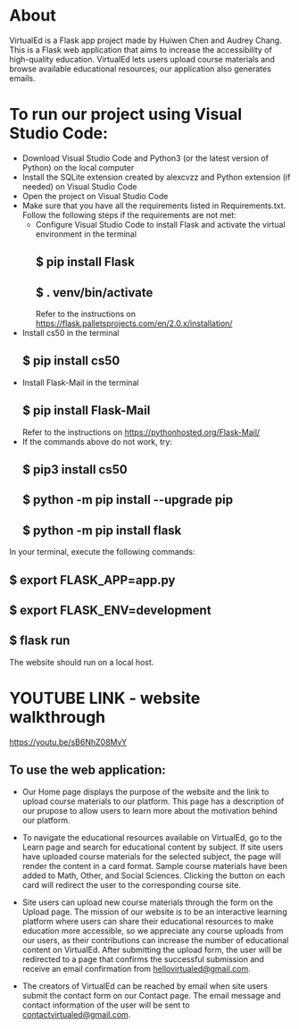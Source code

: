 # About
VirtualEd is a Flask app project made by Huiwen Chen and Audrey Chang. This is a Flask web application that aims to increase the accessibility of high-quality education. VirtualEd lets users upload course materials and browse available educational resources; our application also generates emails.
# To run our project using Visual Studio Code:
 
* Download Visual Studio Code and Python3 (or the latest version of Python) on the local computer
* Install the SQLite extension created by alexcvzz and Python extension (if needed) on Visual Studio Code
* Open the project on Visual Studio Code
* Make sure that you have all the requirements listed in Requirements.txt. Follow the following steps if the requirements are not met: 
    * Configure Visual Studio Code to install Flask and activate the virtual environment in the terminal
        ## $ pip install Flask
        ## $ . venv/bin/activate
        Refer to the instructions on https://flask.palletsprojects.com/en/2.0.x/installation/ 
* Install cs50 in the terminal
    ## $ pip install cs50 
* Install Flask-Mail in the terminal 
    ## $ pip install Flask-Mail 
    Refer to the instructions on https://pythonhosted.org/Flask-Mail/
* If the commands above do not work, try:
   ## $ pip3 install cs50
   ## $ python -m pip install --upgrade pip
   ## $ python -m pip install flask
 
 In your terminal, execute the following commands:
   ## $ export FLASK_APP=app.py
   ## $ export FLASK_ENV=development
   ## $ flask run
    
The website should run on a local host.

# YOUTUBE LINK - website walkthrough
https://youtu.be/sB6NhZ08MvY


## To use the web application:
 
* Our Home page displays the purpose of the website and the link to upload course materials to our platform. This page has a description of our prupose to allow users to learn more about the motivation behind our platform.
 
* To navigate the educational resources available on VirtualEd, go to the Learn page and search for educational content by subject. If site users have uploaded course materials for the selected subject, the page will render the content in a card format. Sample course materials have been added to Math, Other, and Social Sciences. Clicking the button on each card will redirect the user to the corresponding course site.
 
* Site users can upload new course materials through the form on the Upload page. The mission of our website is to be an interactive learning platform where users can share their educational resources to make education more accessible, so we appreciate any course uploads from our users, as their contributions can increase the number of educational content on VirtualEd. After submitting the upload form, the user will be redirected to a page that confirms the successful submission and receive an email confirmation from hellovirtualed@gmail.com.
 
* The creators of VirtualEd can be reached by email when site users submit the contact form on our Contact page. The email message and contact information of the user will be sent to contactvirtualed@gmail.com.
